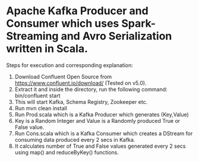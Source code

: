 # Apache Kafka Producer and Consumer which uses Spark-Streaming and Avro Serialization written in Scala.


Steps for execution and corresponding explanation:

1. Download Confluent Open Source from https://www.confluent.io/download/ (Tested on v5.0).
2. Extract it and inside the directory, run the following command: bin/confluent start
3. This will start Kafka, Schema Registry, Zookeeper etc.
4. Run mvn clean install
5. Run Prod.scala which is a Kafka Producer which generates (Key,Value)
6. Key is a Random Integer and Value is a Randomly produced True or False value.
7. Run Cons.scala which is a Kafka Consumer which creates a DStream for consuming data produced every 2 secs in Kafka.
8. It calculates number of True and False values generated every 2 secs using map() and reduceByKey() functions. 
